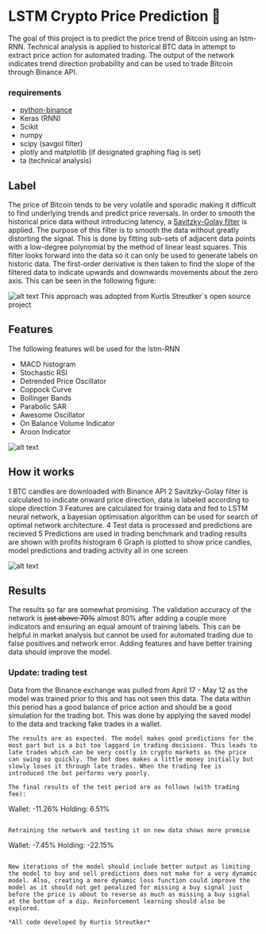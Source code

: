 # LSTM Crypto Price Prediction 🎯
The goal of this project is to predict the price trend of Bitcoin using an lstm-RNN. Technical analysis is applied to historical BTC data in attempt to extract price action for automated trading. The output of the network indicates trend direction probability and can be used to trade Bitcoin through Binance API.

### requirements
* [python-binance](https://github.com/sammchardy/python-binance)
* Keras (RNN)
* Scikit 
* numpy
* scipy (savgol filter)
* plotly and matplotlib (if designated graphing flag is set)
* ta (technical analysis)

## Label
The price of Bitcoin tends to be very volatile and sporadic making it difficult to find underlying trends and predict price reversals. In order to smooth the historical price data without introducing latency, a [Savitzky-Golay filter](https://docs.scipy.org/doc/scipy-0.16.1/reference/generated/scipy.signal.savgol_filter.html) is applied. The purpose of this filter is to smooth the data without greatly distorting the signal. This is done by fitting sub-sets of adjacent data points with a low-degree polynomial by the method of linear least squares. This filter looks forward into the data so it can only be used to generate labels on historic data. The first-order derivative is then taken to find the slope of the filtered data to indicate upwards and downwards movements about the zero axis. This can be seen in the following figure:    
     
![alt text](docs/label_snip.PNG)
This approach was adopted from Kurtis Streutker`s open source project
    
## Features
The following features will be used for the lstm-RNN

* MACD histogram
* Stochastic RSI
* Detrended Price Oscillator
* Coppock Curve
* Bollinger Bands
* Parabolic SAR
* Awesome Oscillator
* On Balance Volume Indicator
* Aroon Indicator
    
![alt text](docs/ta_analysis.PNG)   
## How it works
 1 BTC candles are downloaded with Binance API
 2 Savitzky-Golay filter is calculated to indicate onward price direction, data is labeled according to slope direction
 3 Features are calculated for trainig data and fed to LSTM neural network, a bayesian optimisation algorithm can be used for search of optimal network architecture.
 4 Test data is processed and predictions are recieved
 5 Predictions are used in trading benchmark and trading results are shown with profits histogram
 6 Graph is plotted to show price candles, model predictions and trading activity all in one screen
 

![alt text](docs/poly_interpolation.png)


## Results
The results so far are somewhat promising. The validation accuracy of the network is ~~just above 70%~~ almost 80% after adding a couple more indicators and ensuring an equal amount of training labels. This can be helpful in market analysis but cannot be used for automated trading due to false positives and network error. Adding features and have better training data should improve the model.

### Update: trading test
Data from the Binance exchange was pulled from April 17 - May 12 as the model was trained prior to this and has not seen this data. The data within this period has a good balance of price action and should be a good simulation for the trading bot. This was done by applying the saved model to the data and tracking fake trades in a wallet. 


```
The results are as expected. The model makes good predictions for the most part but is a bit too laggard in trading decisions. This leads to late trades which can be very costly in crypto markets as the price can swing so quickly. The bot does makes a little money initially but slowly loses it through late trades. When the trading fee is introduced the bot performs very poorly.

The final results of the test period are as follows (with trading fee):
```
Wallet: -11.26%
Holding: 6.51%
```

Retraining the network and testing it on new data shows more promise
```
Wallet: -7.45%
Holding: -22.15%
```

New iterations of the model should include better output as limiting the model to buy and sell predictions does not make for a very dynamic model. Also, creating a more dynamic loss function could improve the model as it should not get penalized for missing a buy signal just before the price is about to reverse as much as missing a buy signal at the bottom of a dip. Reinforcement learning should also be explored.

*All code developed by Kurtis Streutker*
   
